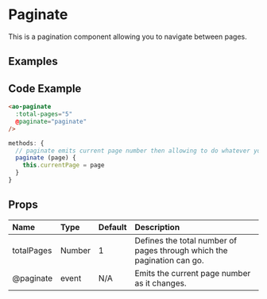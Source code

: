 # Paginate
This is a pagination component allowing you to navigate between pages.

## Examples

<Doc-Paginate/>

## Code Example
```html
<ao-paginate
  :total-pages="5"
  @paginate="paginate"
/>
```

```js
methods: {
  // paginate emits current page number then allowing to do whatever you want with that info
  paginate (page) {
    this.currentPage = page
  }
}

```

## Props

| Name         | Type     | Default | Description                                                           |
|:-------------|:---------|:---------|:----------------------------------------------------------------------|
| totalPages | Number | 1 | Defines the total number of pages through which the pagination can go. |
| @paginate | event | N/A | Emits the current page number as it changes. |

